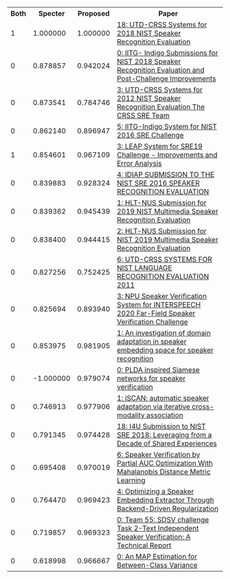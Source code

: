 <html><table><tr>
<th>Both</th>
<th>Specter</th>
<th>Proposed</th>
<th>Paper</th>
</tr>
<tr>
<td>1</td>
<td>1.000000</td>
<td>1.000000</td>
<td><a href="https://www.semanticscholar.org/paper/c41229a7337f7f0218956576f8500b02c9ceb47c">18: UTD-CRSS Systems for 2018 NIST Speaker Recognition Evaluation</a></td>
</tr>
<tr>
<td>0</td>
<td>0.878857</td>
<td>0.942024</td>
<td><a href="https://www.semanticscholar.org/paper/85a8733b76dc91efb9aa5c13f2f559f902e3e7ae">0: IITG- Indigo Submissions for NIST 2018 Speaker Recognition Evaluation and Post-Challenge Improvements</a></td>
</tr>
<tr>
<td>0</td>
<td>0.873541</td>
<td>0.784746</td>
<td><a href="https://www.semanticscholar.org/paper/3b4999c27c3b7c78f270c8b200c8aee01fa92784">3: UTD-CRSS Systems for 2012 NIST Speaker Recognition Evaluation The CRSS SRE Team</a></td>
</tr>
<tr>
<td>0</td>
<td>0.862140</td>
<td>0.896947</td>
<td><a href="https://www.semanticscholar.org/paper/2ef8339b3dc94f6b96a70ce34e8928f030568659">5: IITG-Indigo System for NIST 2016 SRE Challenge</a></td>
</tr>
<tr>
<td>1</td>
<td>0.854601</td>
<td>0.967109</td>
<td><a href="https://www.semanticscholar.org/paper/5ac1d963918e5f189ef4617a307884d1d3b5c4b9">3: LEAP System for SRE19 Challenge - Improvements and Error Analysis</a></td>
</tr>
<tr>
<td>0</td>
<td>0.839883</td>
<td>0.928324</td>
<td><a href="https://www.semanticscholar.org/paper/3ca3663dd3c4830ad482d47650696b1b95099fda">4: IDIAP SUBMISSION TO THE NIST SRE 2016 SPEAKER RECOGNITION EVALUATION</a></td>
</tr>
<tr>
<td>0</td>
<td>0.839362</td>
<td>0.945439</td>
<td><a href="https://www.semanticscholar.org/paper/2cdad10b66cfde70de70ace7be772f5c004c1591">1: HLT-NUS Submission for 2019 NIST Multimedia Speaker Recognition Evaluation</a></td>
</tr>
<tr>
<td>0</td>
<td>0.838400</td>
<td>0.944415</td>
<td><a href="https://www.semanticscholar.org/paper/d2d1a81ae7dc5a206509dbc25e2b25d66c09607d">2: HLT-NUS Submission for NIST 2019 Multimedia Speaker Recognition Evaluation</a></td>
</tr>
<tr>
<td>0</td>
<td>0.827256</td>
<td>0.752425</td>
<td><a href="https://www.semanticscholar.org/paper/2ca066418fe5d7f2611e75dcec82f715ae950a91">6: UTD-CRSS SYSTEMS FOR NIST LANGUAGE RECOGNITION EVALUATION 2011</a></td>
</tr>
<tr>
<td>0</td>
<td>0.825694</td>
<td>0.893940</td>
<td><a href="https://www.semanticscholar.org/paper/c23dcf6493b6da0f9ed3e46d06183cba76939693">3: NPU Speaker Verification System for INTERSPEECH 2020 Far-Field Speaker Verification Challenge</a></td>
</tr>
<tr>
<td>0</td>
<td>0.853975</td>
<td>0.981905</td>
<td><a href="https://www.semanticscholar.org/paper/3ce87bebda1f0ae3ec2da0374c9166c18148a0c3">1: An investigation of domain adaptation in speaker embedding space for speaker recognition</a></td>
</tr>
<tr>
<td>0</td>
<td>-1.000000</td>
<td>0.979074</td>
<td><a href="https://www.semanticscholar.org/paper/9167aec4697603b7c302ef1d1edc356a07c664f7">0: PLDA inspired Siamese networks for speaker verification</a></td>
</tr>
<tr>
<td>0</td>
<td>0.746913</td>
<td>0.977906</td>
<td><a href="https://www.semanticscholar.org/paper/a303f64665763d9104874c3f55b2d9225228147a">1: iSCAN: automatic speaker adaptation via iterative cross-modality association</a></td>
</tr>
<tr>
<td>0</td>
<td>0.791345</td>
<td>0.974428</td>
<td><a href="https://www.semanticscholar.org/paper/f704413b7eb14acdb0a3b231c40be1352b74f3ee">18: I4U Submission to NIST SRE 2018: Leveraging from a Decade of Shared Experiences</a></td>
</tr>
<tr>
<td>0</td>
<td>0.695408</td>
<td>0.970019</td>
<td><a href="https://www.semanticscholar.org/paper/2263f8cfecdb51467da156e77d26e0eb7d00259d">6: Speaker Verification by Partial AUC Optimization With Mahalanobis Distance Metric Learning</a></td>
</tr>
<tr>
<td>0</td>
<td>0.764470</td>
<td>0.969423</td>
<td><a href="https://www.semanticscholar.org/paper/1a3b5c42e3ff256270082f9b214401413e19b435">4: Optimizing a Speaker Embedding Extractor Through Backend-Driven Regularization</a></td>
</tr>
<tr>
<td>0</td>
<td>0.719857</td>
<td>0.969323</td>
<td><a href="https://www.semanticscholar.org/paper/a655c11f53d05ca5e43d3eb28d9cb53a2e08d6b0">0: Team 55: SDSV challenge Task 2-Text Independent Speaker Verification: A Technical Report</a></td>
</tr>
<tr>
<td>0</td>
<td>0.618998</td>
<td>0.966667</td>
<td><a href="https://www.semanticscholar.org/paper/a77c0e2fbbd24918bc65b1da188cf99680e12bc3">0: An MAP Estimation for Between-Class Variance</a></td>
</tr>
</table></html>
